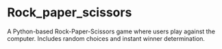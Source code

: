 # Rock_paper_scissors
A Python-based Rock-Paper-Scissors game where users play against the computer. Includes random choices and instant winner determination.
